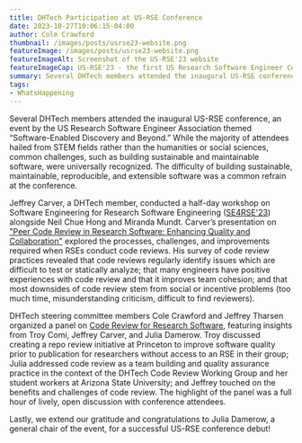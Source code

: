 ```yaml
---
title: DHTech Participation at US-RSE Conference
date: 2023-10-27T10:06:15-04:00
author: Cole Crawford
thumbnail: /images/posts/usrse23-website.png
featureImage: /images/posts/usrse23-website.png
featureImageAlt: Screenshot of the US-RSE'23 website
featureImageCap: US-RSE'23 - the first US Research Software Engineer Conference
summary: Several DHTech members attended the inaugural US-RSE conference held in Chicago, Oct. 16-18, an event by the US Research Software Engineer Association themed “Software-Enabled Discovery and Beyond.” 
tags:
- WhatsHappening
---
```



Several DHTech members attended the inaugural US-RSE conference, an event by the US Research Software Engineer Association themed “Software-Enabled Discovery and Beyond.” While the majority of attendees hailed from STEM fields rather than the humanities or social sciences, common challenges, such as building sustainable and maintainable software, were universally recognized. The difficulty of building sustainable, maintainable, reproducible, and extensible software was a common refrain at the conference.

Jeffrey Carver, a DHTech member, conducted a half-day workshop on Software Engineering for Research Software Engineering ([SE4RSE'23](https://se4science.org/workshops/se4rse23/index.htm)) alongside Neil Chue Hong and Miranda Mundt.  Carver’s presentation on ["Peer Code Review in Research Software: Enhancing Quality and Collaboration"](https://us-rse.org/usrse23/program/sessions/#heading45) explored the processes, challenges, and improvements required when RSEs conduct code reviews. His survey of code review practices revealed that code reviews regularly identify issues which are difficult to test or statically analyze; that many engineers have positive experiences with code review and that it improves team cohesion; and that most downsides of code review stem from social or incentive problems (too much time, misunderstanding criticism, difficult to find reviewers).

DHTech steering committee members Cole Crawford and Jeffrey Tharsen organized a panel on [Code Review for Research Software](https://us-rse.org/usrse23/program/bofs/#code-review-for-research-software), featuring insights from Troy Comi, Jeffrey Carver, and Julia Damerow. Troy discussed creating a repo review initiative at Princeton to improve software quality prior to publication for researchers without access to an RSE in their group; Julia addressed code review as a team building and quality assurance practice in the context of the DHTech Code Review Working Group and her student workers at Arizona State University; and Jeffrey touched on the benefits and challenges of code review. The highlight of the panel was a full hour of lively, open discussion with conference attendees.

Lastly, we extend our gratitude and congratulations to Julia Damerow, a general chair of the event, for a successful US-RSE conference debut!
